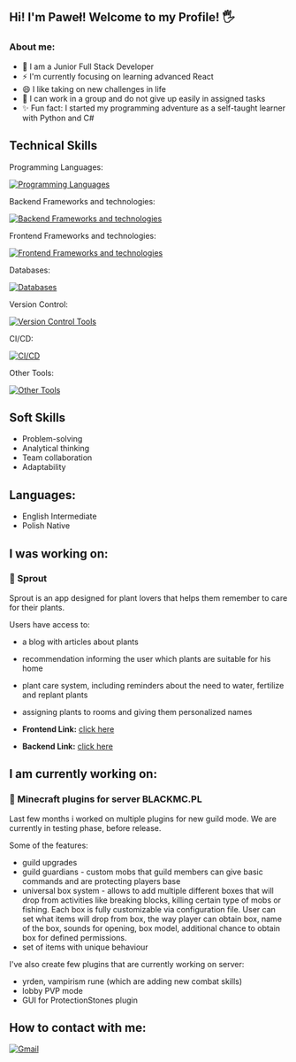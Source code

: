 ## Hi! I'm Paweł! Welcome to my Profile! 🖐 ##


### About me:
- 🌱 I am a Junior Full Stack Developer
- ⚡ I'm currently focusing on learning advanced React
- 😄 I like taking on new challenges in life
- 🤝 I can work in a group and do not give up easily in assigned tasks
- ✨ Fun fact: I started my programming adventure as a self-taught learner with Python and C#

## Technical Skills

Programming Languages:

[![Programming Languages](https://skillicons.dev/icons?i=java,js,ts&perline=3)](https://skillicons.dev)

Backend Frameworks and technologies:

[![Backend Frameworks and technologies](https://skillicons.dev/icons?i=spring,maven,hibernate&perline=3)](https://skillicons.dev)

Frontend Frameworks and technologies:

[![Frontend Frameworks and technologies](https://skillicons.dev/icons?i=html,css,react,express,nodejs&perline=5)](https://skillicons.dev)

Databases:

[![Databases](https://skillicons.dev/icons?i=postgres,mysql,sqlite,mongodb&perline=4)](https://skillicons.dev)

Version Control:

[![Version Control Tools](https://skillicons.dev/icons?i=git,github&perline=2)](https://skillicons.dev)

CI/CD:

[![CI/CD](https://skillicons.dev/icons?i=githubactions,docker&perline=2)](https://skillicons.dev)

Other Tools:

[![Other Tools](https://skillicons.dev/icons?i=postman&perline=1)](https://skillicons.dev)

## Soft Skills
- Problem-solving
- Analytical thinking
- Team collaboration
- Adaptability
  
## Languages:
- English Intermediate
- Polish  Native

## I was working on:
### 🌱 Sprout
Sprout is an app designed for plant lovers that helps them remember to care for their plants.

Users have access to:
- a blog with articles about plants
- recommendation informing the user which plants are suitable for his home
- plant care system, including reminders about the need to water, fertilize and replant plants
- assigning plants to rooms and giving them personalized names

- **Frontend Link:** [click here](https://github.com/C00kier/Sprout-frontend)
- **Backend Link:** [click here](https://github.com/C00kier/Sprout-backend)

## I am currently working on:
### 🗻 Minecraft plugins for server BLACKMC.PL
Last few months i worked on multiple plugins for new guild mode. We are currently in testing phase, before release.

Some of the features:
- guild upgrades
- guild guardians - custom mobs that guild members can give basic commands and are protecting players base
- universal box system - allows to add multiple different boxes that will drop from activities like breaking blocks, killing certain type of mobs or fishing. Each box is fully customizable via configuration file. User can set what items will drop from box, the way player can obtain box, name of the box, sounds for opening, box model, additional chance to obtain box for defined permissions.
- set of items with unique behaviour

I've also create few plugins that are currently working on server:
- yrden, vampirism rune (which are adding new combat skills)
- lobby PVP mode
- GUI for ProtectionStones plugin

## How to contact with me:
[![Gmail](https://img.shields.io/badge/Gmail-D14836?style=for-the-badge&logo=gmail&logoColor=white)](mailto:pawelmateuszignaczak@gmail.com)
